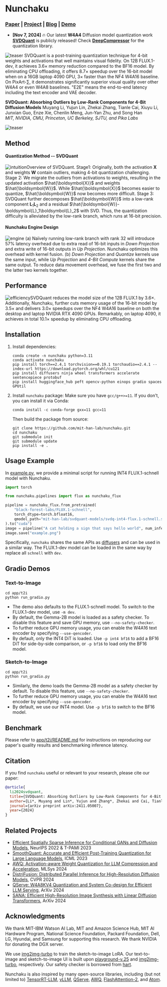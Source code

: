 # Nunchaku

### [Paper](http://arxiv.org/abs/2411.05007) | [Project](https://hanlab.mit.edu/projects/svdquant) | [Blog](https://hanlab.mit.edu/blog/svdquant) | [Demo](https://svdquant.mit.edu)

- **[Nov 7, 2024]** 🔥 Our latest **W4A4** Diffusion model quantization work [**SVDQuant**](https://hanlab.mit.edu/projects/svdquant) is publicly released! Check [**DeepCompressor**](https://github.com/mit-han-lab/deepcompressor) for the quantization library.

![teaser](./assets/teaser.jpg)
SVDQuant is a post-training quantization technique for 4-bit weights and activations that well maintains visual fidelity. On 12B FLUX.1-dev, it achieves 3.6× memory reduction compared to the BF16 model. By eliminating CPU offloading, it offers 8.7× speedup over the 16-bit model when on a 16GB laptop 4090 GPU, 3× faster than the NF4 W4A16 baseline. On PixArt-∑, it demonstrates significantly superior visual quality over other W4A4 or even W4A8 baselines. "E2E" means the end-to-end latency including the text encoder and VAE decoder.

**SVDQuant: Absorbing Outliers by Low-Rank Components for 4-Bit Diffusion Models**
Muyang Li, Yujun Lin, Zhekai Zhang, Tianle Cai, Xiuyu Li, Junxian Guo, Enze Xie, Chenlin Meng, Jun-Yan Zhu, and Song Han <br>
*MIT, NVIDIA, CMU, Princeton, UC Berkeley, SJTU, and Pika Labs* <br>

![teaser](./assets/demo.gif)

## Method

#### Quantization Method -- SVDQuant

![intuition](./assets/intuition.gif)Overview of SVDQuant. Stage1: Originally, both the activation $\boldsymbol{X}$ and weights $\boldsymbol{W}$ contain outliers, making 4-bit quantization challenging.  Stage 2: We migrate the outliers from activations to weights, resulting in the updated activation $\hat{\boldsymbol{X}}$ and weights $\hat{\boldsymbol{W}}$. While $\hat{\boldsymbol{X}}$ becomes easier to quantize, $\hat{\boldsymbol{W}}$ now becomes more difficult. Stage 3: SVDQuant further decomposes $\hat{\boldsymbol{W}}$ into a low-rank component $\boldsymbol{L}_1\boldsymbol{L}_2$ and a residual $\hat{\boldsymbol{W}}-\boldsymbol{L}_1\boldsymbol{L}_2$ with SVD. Thus, the quantization difficulty is alleviated by the low-rank branch, which runs at 16-bit precision. 

#### Nunchaku Engine Design

![engine](./assets/engine.jpg) (a) Naïvely running low-rank branch with rank 32 will introduce 57% latency overhead due to extra read of 16-bit inputs in *Down Projection* and extra write of 16-bit outputs in *Up Projection*. Nunchaku optimizes this overhead with kernel fusion. (b) *Down Projection* and *Quantize* kernels use the same input, while *Up Projection* and *4-Bit Compute* kernels share the same output. To reduce data movement overhead, we fuse the first two and the latter two kernels together.


## Performance

![efficiency](./assets/efficiency.jpg)SVDQuant reduces the model size of the 12B FLUX.1 by 3.6×. Additionally, Nunchaku, further cuts memory usage of the 16-bit model by 3.5× and delivers 3.0× speedups over the NF4 W4A16 baseline on both the desktop and laptop NVIDIA RTX 4090 GPUs. Remarkably, on laptop 4090, it achieves in total 10.1× speedup by eliminating CPU offloading.

## Installation
1. Install dependencies:
	```shell
	conda create -n nunchaku python=3.11
	conda activate nunchaku
	pip install torch==2.4.1 torchvision==0.19.1 torchaudio==2.4.1 --index-url https://download.pytorch.org/whl/cu121
	pip install diffusers ninja wheel transformers accelerate sentencepiece protobuf
	pip install huggingface_hub peft opencv-python einops gradio spaces GPUtil
	```
	
2. Install `nunchaku` package:
    Make sure you have `gcc/g++>=11`. If you don't, you can install it via Conda:
  
	```shell
	conda install -c conda-forge gxx=11 gcc=11
	```
	
	Then build the package from source:
	```shell
	git clone https://github.com/mit-han-lab/nunchaku.git
    cd nunchaku
    git submodule init
    git submodule update
	pip install -e .
	```

## Usage Example

In [example.py](example.py), we provide a minimal script for running INT4 FLUX.1-schnell model with Nunchaku.

```python
import torch

from nunchaku.pipelines import flux as nunchaku_flux

pipeline = nunchaku_flux.from_pretrained(
    "black-forest-labs/FLUX.1-schnell",
    torch_dtype=torch.bfloat16,
    qmodel_path="mit-han-lab/svdquant-models/svdq-int4-flux.1-schnell.safetensors",  # download from Huggingface
).to("cuda")
image = pipeline("A cat holding a sign that says hello world", num_inference_steps=4, guidance_scale=0).images[0]
image.save("example.png")
```

Specifically, `nunchaku` shares the same APIs as [diffusers](https://github.com/huggingface/diffusers) and can be used in a similar way. The FLUX.1-dev model can be loaded in the same way by replace all `schnell` with `dev`.

## Gradio Demos

### Text-to-Image

```shell
cd app/t2i
python run_gradio.py
```

* The demo also defaults to the FLUX.1-schnell model. To switch to the FLUX.1-dev model, use `-m dev`.
* By default, the Gemma-2B model is loaded as a safety checker. To disable this feature and save GPU memory, use `--no-safety-checker`.
* To further reduce GPU memory usage, you can enable the W4A16 text encoder by specifying `--use-qencoder`.
* By default, only the INT4 DiT is loaded. Use `-p int4 bf16` to add a BF16 DiT for side-by-side comparison, or `-p bf16` to load only the BF16 model.

### Sketch-to-Image

```shell
cd app/t2i
python run_gradio.py
```

* Similarly, the demo loads the Gemma-2B model as a safety checker by default. To disable this feature, use `--no-safety-checker`.
* To further reduce GPU memory usage, you can enable the W4A16 text encoder by specifying `--use-qencoder`.
* By default, we use our INT4 model. Use  `-p bf16` to switch to the BF16 model.

## Benchmark

Please refer to [app/t2i/README.md](app/t2i/README.md) for instructions on reproducing our paper's quality results and benchmarking inference latency.

## Citation

If you find `nunchaku` useful or relevant to your research, please cite our paper:

```bibtex
@article{
  li2024svdquant,
  title={SVDQuant: Absorbing Outliers by Low-Rank Components for 4-Bit Diffusion Models},
  author={Li*, Muyang and Lin*, Yujun and Zhang*, Zhekai and Cai, Tianle and Li, Xiuyu and Guo, Junxian and Xie, Enze and Meng, Chenlin and Zhu, Jun-Yan and Han, Song},
  journal={arXiv preprint arXiv:2411.05007},
  year={2024}
}
```

## Related Projects

* [Efficient Spatially Sparse Inference for Conditional GANs and Diffusion Models](https://arxiv.org/abs/2211.02048), NeurIPS 2022 & T-PAMI 2023
* [SmoothQuant: Accurate and Efficient Post-Training Quantization for Large Language Models](https://arxiv.org/abs/2211.10438), ICML 2023
* [AWQ: Activation-aware Weight Quantization for LLM Compression and Acceleration](https://arxiv.org/abs/2306.00978), MLSys 2024
* [DistriFusion: Distributed Parallel Inference for High-Resolution Diffusion Models](https://arxiv.org/abs/2402.19481), CVPR 2024
* [QServe: W4A8KV4 Quantization and System Co-design for Efficient LLM Serving](https://arxiv.org/abs/2405.04532), ArXiv 2024
* [SANA: Efficient High-Resolution Image Synthesis with Linear Diffusion Transformers](https://arxiv.org/abs/2410.10629), ArXiv 2024

## Acknowledgments

We thank MIT-IBM Watson AI Lab, MIT and Amazon Science Hub, MIT AI Hardware Program, National Science Foundation, Packard Foundation, Dell, LG, Hyundai, and Samsung for supporting this research. We thank NVIDIA for donating the DGX server.

We use [img2img-turbo](https://github.com/GaParmar/img2img-turbo) to train the sketch-to-image LoRA. Our text-to-image and sketch-to-image UI is built upon [playground-v.25](https://huggingface.co/spaces/playgroundai/playground-v2.5/blob/main/app.py) and [img2img-turbo](https://github.com/GaParmar/img2img-turbo/blob/main/gradio_sketch2image.py), respectively. Our safety checker is borrowed from [hart](https://github.com/mit-han-lab/hart).

Nunchaku is also inspired by many open-source libraries, including (but not limited to) [TensorRT-LLM](https://github.com/NVIDIA/TensorRT-LLM), [vLLM](https://github.com/vllm-project/vllm), [QServe](https://github.com/mit-han-lab/qserve), [AWQ](https://github.com/mit-han-lab/llm-awq), [FlashAttention-2](https://github.com/Dao-AILab/flash-attention), and [Atom](https://github.com/efeslab/Atom). 